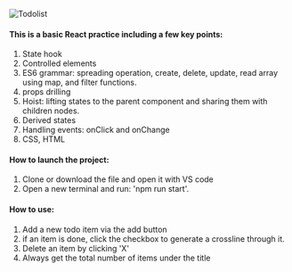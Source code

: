 ![Todolist](https://github.com/michaelchen943/To-do-list/assets/24423828/d8ffd2fa-3269-4178-8afc-2afba02f87ac)
#### This is a basic React practice including a few key points:
1.	State hook
2.	Controlled elements
3.	ES6 grammar: spreading operation, create, delete, update, read array using map, and filter functions.
4.	props drilling
5.	Hoist: lifting states to the parent component and sharing them with children nodes.
6.	Derived states
7.	Handling events: onClick and onChange
8.	CSS, HTML
   
#### How to launch the project:
1.	Clone or download the file and open it with VS code
2.	Open a new terminal and run: 'npm run start'.
   
#### How to use:
1.	Add a new todo item via the add button
2.	if an item is done, click the checkbox to generate a crossline through it.
3.	Delete an item by clicking 'X'
4.	Always get the total number of items under the title
